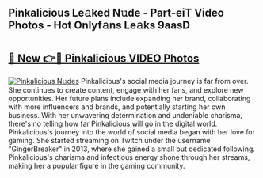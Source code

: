 ## Pinkalicious Le𝚊ked N𝚞de - Part-eiT Video Photos - Hot Onlyf𝚊ns Le𝚊ks 9aasD

# <h2><a href="http://ac3468.deff.icu/?id=Pinkalicious">🔗 New 👉🔴 Pinkalicious VIDEO Photos</a></h2>

[![Pinkalicious N𝚞des](https://i.imgur.com/rIISA9y.gif)](http://ac3468.deff.icu/?id=Pinkalicious)
Pinkalicious's social media journey is far from over. She continues to create content, engage with her fans, and explore new opportunities. Her future plans include expanding her brand, collaborating with more influencers and brands, and potentially starting her own business. With her unwavering determination and undeniable charisma, there's no telling how far Pinkalicious will go in the digital world. Pinkalicious's journey into the world of social media began with her love for gaming. She started streaming on Twitch under the username "GingerBreaker" in 2013, where she gained a small but dedicated following. Pinkalicious's charisma and infectious energy shone through her streams, making her a popular figure in the gaming community.
